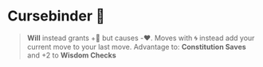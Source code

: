 # __Cursebinder__ 🖤 
> __Will__ instead grants +🔷 but causes -❤️. Moves with 🌀 instead add your current move to your last move. 
Advantage to: __Constitution Saves__ and +2 to __Wisdom Checks__
